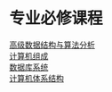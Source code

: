 # 专业必修课程

[高级数据结构与算法分析](./ADS/index.md)<br/>
[计算机组成](./computer_organization/index.md)<br/>
[数据库系统](./database_system.md)<br/>
[计算机体系结构](./computer_architecture.md)
